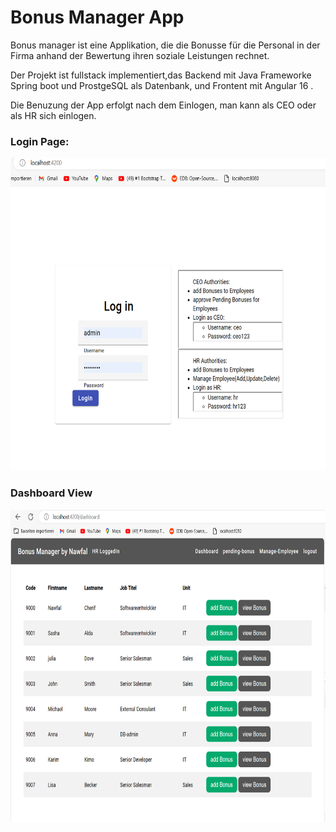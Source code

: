 <h1>Bonus Manager App</h1>
<p> Bonus manager ist eine Applikation, die die Bonusse für die Personal in der Firma anhand der Bewertung ihren soziale Leistungen rechnet. </p>
<p>Der Projekt ist fullstack implementiert,das Backend mit Java Frameworke Spring boot und ProstgeSQL als Datenbank, und Frontent mit Angular 16 .</p>
<p>Die Benuzung der App erfolgt nach dem Einlogen, man kann als CEO oder als HR sich einlogen. </p>
<h3>Login Page:</h3>
<img src="Screenshots/Login.PNG" width="600" height="500">
<h3>Dashboard View</h3>
<img src="Screenshots/Dashboard.PNG" width="600" height="500">
